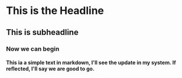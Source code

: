 
# This is the Headline

## This is subheadline

### Now we can begin

#### This ia a simple text in markdown, I'll see the update in my system. If reflected, I'll say we are good to go.
